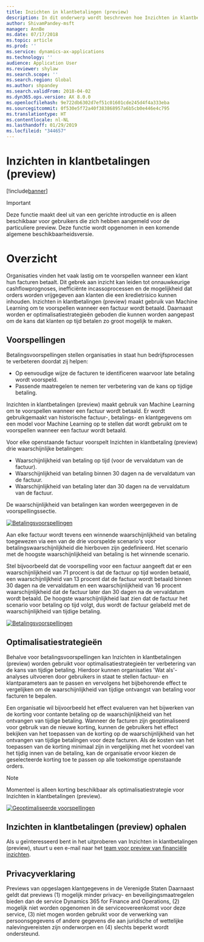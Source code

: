 ```yaml
---
title: Inzichten in klantbetalingen (preview)
description: In dit onderwerp wordt beschreven hoe Inzichten in klantbetalingen kan helpen voorspellen wanneer een factuur wordt betaald en organisaties helpen optimalisatiestrategieën op te stellen ter verbetering van de kans op tijdige betaling.
author: ShivamPandey-msft
manager: AnnBe
ms.date: 07/17/2018
ms.topic: article
ms.prod: ''
ms.service: dynamics-ax-applications
ms.technology: ''
audience: Application User
ms.reviewer: shylaw
ms.search.scope: ''
ms.search.region: Global
ms.author: shpandey
ms.search.validFrom: 2018-04-02
ms.dyn365.ops.version: AX 8.0.0
ms.openlocfilehash: 9e722db6302d7ef51c01601cde245d4f4a333eba
ms.sourcegitcommit: 0f530e5f72a40f383868957a6b5cb0e446e4c795
ms.translationtype: HT
ms.contentlocale: nl-NL
ms.lasthandoff: 01/29/2019
ms.locfileid: "344657"
---
```

# <a name="customer-payment-insights-preview"></a>Inzichten in klantbetalingen (preview)

[!include[banner](../includes/banner.md)]

> [!IMPORTANT]
> Deze functie maakt deel uit van een gerichte introductie en is alleen beschikbaar voor gebruikers die zich hebben aangemeld voor de particuliere preview. Deze functie wordt opgenomen in een komende algemene beschikbaarheidsversie.

# <a name="overview"></a>Overzicht

Organisaties vinden het vaak lastig om te voorspellen wanneer een klant hun facturen betaalt. Dit gebrek aan inzicht kan leiden tot onnauwkeurige cashflowprognoses, inefficiënte incassoprocessen en de mogelijkheid dat orders worden vrijgegeven aan klanten die een kredietrisico kunnen inhouden. Inzichten in klantbetalingen (preview) maakt gebruik van Machine Learning om te voorspellen wanneer een factuur wordt betaald. Daarnaast worden er optimalisatiestrategieën geboden die kunnen worden aangepast om de kans dat klanten op tijd betalen zo groot mogelijk te maken.

## <a name="predictions"></a>Voorspellingen

Betalingsvoorspellingen stellen organisaties in staat hun bedrijfsprocessen te verbeteren doordat zij helpen:

-   Op eenvoudige wijze de facturen te identificeren waarvoor late betaling wordt voorspeld.
-   Passende maatregelen te nemen ter verbetering van de kans op tijdige betaling.

Inzichten in klantbetalingen (preview) maakt gebruik van Machine Learning om te voorspellen wanneer een factuur wordt betaald. Er wordt gebruikgemaakt van historische factuur-, betalings- en klantgegevens om een model voor Machine Learning op te stellen dat wordt gebruikt om te voorspellen wanneer een factuur wordt betaald.

Voor elke openstaande factuur voorspelt Inzichten in klantbetaling (preview) drie waarschijnlijke betalingen:

-  Waarschijnlijkheid van betaling op tijd (voor de vervaldatum van de factuur).
-  Waarschijnlijkheid van betaling binnen 30 dagen na de vervaldatum van de factuur.
-  Waarschijnlijkheid van betaling later dan 30 dagen na de vervaldatum van de factuur.

De waarschijnlijkheid van betalingen kan worden weergegeven in de voorspellingssectie.

[![Betalingsvoorspellingen](./media/Predictions-sm2.png)](./media/Predictions-sm2.png)

Aan elke factuur wordt tevens een winnende waarschijnlijkheid van betaling toegewezen via een van de drie voorspelde scenario's voor betalingswaarschijnlijkheid die hierboven zijn gedefinieerd. Het scenario met de hoogste waarschijnlijkheid van betaling is het winnende scenario.


Stel bijvoorbeeld dat de voorspelling voor een factuur aangeeft dat er een waarschijnlijkheid van 71 procent is dat de factuur op tijd worden betaald, een waarschijnlijkheid van 13 procent dat de factuur wordt betaald binnen 30 dagen na de vervaldatum en een waarschijnlijkheid van 16 procent waarschijnlijkheid dat de factuur later dan 30 dagen na de vervaldatum wordt betaald. De hoogste waarschijnlijkheid laat zien dat de factuur het scenario voor betaling op tijd volgt, dus wordt de factuur gelabeld met de waarschijnlijkheid van tijdige betaling.

[![Betalingsvoorspellingen](./media/payment-predict.png)](./media/payment-predict.png)

## <a name="optimization-strategies"></a>Optimalisatiestrategieën

Behalve voor betalingsvoorspellingen kan Inzichten in klantbetalingen (preview) worden gebruikt voor optimalisatiestrategieën ter verbetering van de kans van tijdige betaling. Hierdoor kunnen organisaties 'Wat als'-analyses uitvoeren door gebruikers in staat te stellen factuur- en klantparameters aan te passen en vervolgens het bijbehorende effect te vergelijken om de waarschijnlijkheid van tijdige ontvangst van betaling voor facturen te bepalen.

Een organisatie wil bijvoorbeeld het effect evalueren van het bijwerken van de korting voor contante betaling op de waarschijnlijkheid van het ontvangen van tijdige betaling. Wanneer de facturen zijn geoptimaliseerd voor gebruik van de nieuwe korting, kunnen de gebruikers het effect bekijken van het toepassen van de korting op de waarschijnlijkheid van het ontvangen van tijdige betalingen voor deze facturen. Als de kosten van het toepassen van de korting minimaal zijn in vergelijking met het voordeel van het tijdig innen van de betaling, kan de organisatie ervoor kiezen de geselecteerde korting toe te passen op alle toekomstige openstaande orders.

> [!NOTE] 
> Momenteel is alleen korting beschikbaar als optimalisatiestrategie voor Inzichten in klantbetalingen (preview).

[![Geoptimaliseerde voorspellingen](./media/optimized-pay.png)](./media/optimized-pay.png)

## <a name="how-to-get-customer-payment-insights-preview"></a>Inzichten in klantbetalingen (preview) ophalen

Als u geïnteresseerd bent in het uitproberen van Inzichten in klantbetalingen (preview), stuurt u een e-mail naar het [team voor preview van financiële inzichten](mailto:fiap@microsoft.com). 

## <a name="privacy-statement"></a>Privacyverklaring

Previews van opgeslagen klantgegevens in de Verenigde Staten Daarnaast geldt dat previews (1) mogelijk minder privacy- en beveiligingsmaatregelen bieden dan de service Dynamics 365 for Finance and Operations, (2) mogelijk niet worden opgenomen in de serviceovereenkomst voor deze service, (3) niet mogen worden gebruikt voor de verwerking van persoonsgegevens of andere gegevens die aan juridische of wettelijke nalevingvereisten zijn onderworpen en (4) slechts beperkt wordt ondersteund.
